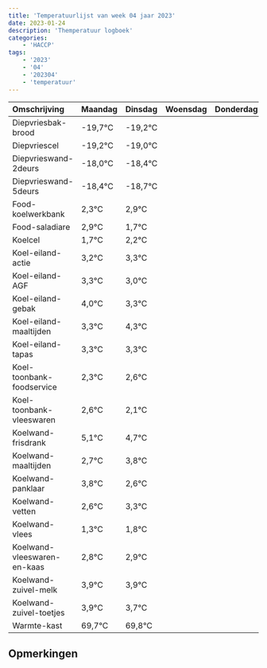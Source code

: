 ```yaml
---
title: 'Temperatuurlijst van week 04 jaar 2023'
date: 2023-01-24
description: 'Themperatuur logboek'
categories:
    - 'HACCP'
tags:
    - '2023'
    - '04'
    - '202304'
    - 'temperatuur'
---
```

|Omschrijving|Maandag|Dinsdag|Woensdag|Donderdag|Vrijdag|Zaterdag|Zondag|
|:---|:---|:---|:---|:---|:---|:---|:---|
|Diepvriesbak-brood|-19,7°C|-19,2°C| | | | | |
|Diepvriescel|-19,2°C|-19,0°C| | | | | |
|Diepvrieswand-2deurs|-18,0°C|-18,4°C| | | | | |
|Diepvrieswand-5deurs|-18,4°C|-18,7°C| | | | | |
|Food-koelwerkbank|2,3°C|2,9°C| | | | | |
|Food-saladiare|2,9°C|1,7°C| | | | | |
|Koelcel|1,7°C|2,2°C| | | | | |
|Koel-eiland-actie|3,2°C|3,3°C| | | | | |
|Koel-eiland-AGF|3,3°C|3,0°C| | | | | |
|Koel-eiland-gebak|4,0°C|3,3°C| | | | | |
|Koel-eiland-maaltijden|3,3°C|4,3°C| | | | | |
|Koel-eiland-tapas|3,3°C|3,3°C| | | | | |
|Koel-toonbank-foodservice|2,3°C|2,6°C| | | | | |
|Koel-toonbank-vleeswaren|2,6°C|2,1°C| | | | | |
|Koelwand-frisdrank|5,1°C|4,7°C| | | | | |
|Koelwand-maaltijden|2,7°C|3,8°C| | | | | |
|Koelwand-panklaar|3,8°C|2,6°C| | | | | |
|Koelwand-vetten|2,6°C|3,3°C| | | | | |
|Koelwand-vlees|1,3°C|1,8°C| | | | | |
|Koelwand-vleeswaren-en-kaas|2,8°C|2,9°C| | | | | |
|Koelwand-zuivel-melk|3,9°C|3,9°C| | | | | |
|Koelwand-zuivel-toetjes|3,9°C|3,7°C| | | | | |
|Warmte-kast|69,7°C|69,8°C| | | | | |

## Opmerkingen


